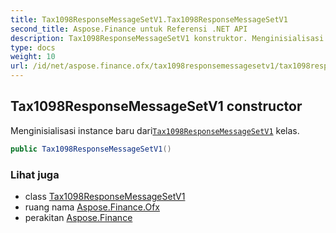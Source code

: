 ```yaml
---
title: Tax1098ResponseMessageSetV1.Tax1098ResponseMessageSetV1
second_title: Aspose.Finance untuk Referensi .NET API
description: Tax1098ResponseMessageSetV1 konstruktor. Menginisialisasi instance baru dariTax1098ResponseMessageSetV1 kelas.
type: docs
weight: 10
url: /id/net/aspose.finance.ofx/tax1098responsemessagesetv1/tax1098responsemessagesetv1/
---
```

## Tax1098ResponseMessageSetV1 constructor

Menginisialisasi instance baru dari[`Tax1098ResponseMessageSetV1`](../) kelas.

```csharp
public Tax1098ResponseMessageSetV1()
```

### Lihat juga

* class [Tax1098ResponseMessageSetV1](../)
* ruang nama [Aspose.Finance.Ofx](../../tax1098responsemessagesetv1/)
* perakitan [Aspose.Finance](../../../)


